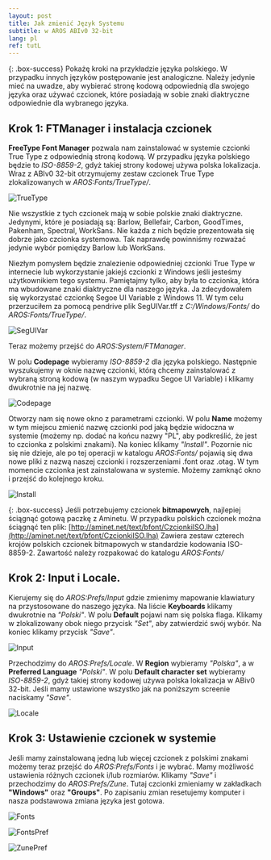 ```yaml
---
layout: post
title: Jak zmienić Język Systemu
subtitle: w AROS ABIv0 32-bit
lang: pl
ref: tutL
---
```


{: .box-success}
Pokażę kroki na przykładzie języka polskiego. W przypadku innych języków postępowanie jest analogiczne. Należy jedynie mieć na uwadze, aby wybierać stronę kodową odpowiednią dla swojego języka oraz używać czcionek, które posiadają w sobie znaki diaktryczne odpowiednie dla wybranego języka.

## Krok 1: FTManager i instalacja czcionek

**FreeType Font Manager** pozwala nam zainstalować w systemie czcionki True Type z odpowiednią stroną kodową. W przypadku języka polskiego będzie to *ISO-8859-2*, gdyż takiej strony kodowej używa polska lokalizacja. Wraz z ABIv0 32-bit otrzymujemy zestaw czcionek True Type zlokalizowanych w *AROS:Fonts/TrueType/*.

![TrueType](/assets/img/lang3.jpg)

Nie wszystkie z tych czcionek mają w sobie polskie znaki diaktryczne. Jedynymi, które je posiadają są: Barlow, Bellefair, Carbon, GoodTimes, Pakenham, Spectral, WorkSans. Nie każda z nich będzie prezentowała się dobrze jako czcionka systemowa. Tak naprawdę powinniśmy rozważać jedynie wybór pomiędzy Barlow lub WorkSans.

Niezłym pomysłem będzie znalezienie odpowiedniej czcionki True Type w internecie lub wykorzystanie jakiejś czcionki z Windows jeśli jesteśmy użytkownikiem tego systemu. Pamiętajmy tylko, aby była to czcionka, która ma wbudowane znaki diaktryczne dla naszego języka. Ja zdecydowałem się wykorzystać czcionkę Segoe UI Variable z Windows 11. W tym celu przerzuciłem za pomocą pendrive plik SegUIVar.tff z *C:/Windows/Fonts/* do *AROS:Fonts/TrueType/*.

![SegUIVar](/assets/img/lang4.jpg)

Teraz możemy przejść do *AROS:System/FTManager*.

W polu **Codepage** wybieramy *ISO-8859-2* dla języka polskiego. Następnie wyszukujemy w oknie nazwę czcionki, którą chcemy zainstalować z wybraną stroną kodową (w naszym wypadku Segoe UI Variable) i klikamy dwukrotnie na jej nazwę.

![Codepage](/assets/img/lang5.jpg)

Otworzy nam się nowe okno z parametrami czcionki. W polu **Name** możemy w tym miejscu zmienić nazwę czcionki pod jaką będzie widoczna w systemie (możemy np. dodać na końcu nazwy "PL", aby podkreślić, że jest to czcionka z polskimi znakami). Na koniec klikamy *"Install"*. Pozornie nic się nie dzieje, ale po tej operacji w katalogu *AROS:Fonts/* pojawią się dwa nowe pliki z nazwą naszej czcionki i rozszerzeniami .font oraz .otag. W tym momencie czcionka jest zainstalowana w systemie. Możemy zamknąć okno i przejść do kolejnego kroku. 

![Install](/assets/img/lang6.jpg)

{: .box-success}
Jeśli potrzebujemy czcionek **bitmapowych**, najlepiej ściągnąć gotową paczkę z Aminetu. W przypadku polskich czcionek można ściągnąć ten plik:
[http://aminet.net/text/bfont/CzcionkiISO.lha](http://aminet.net/text/bfont/CzcionkiISO.lha)
Zawiera zestaw czterech krojów polskich czcionek bitmapowych w standardzie kodowania ISO-8859-2. Zawartość należy rozpakować do katalogu *AROS:Fonts/*

## Krok 2: Input i Locale.

Kierujemy się do *AROS:Prefs/Input* gdzie zmienimy mapowanie klawiatury na przystosowane do naszego języka. Na liście **Keyboards** klikamy dwukrotnie na *"Polski"*. W polu **Default** pojawi nam się polska flaga. Klikamy w zlokalizowany obok niego przycisk *"Set"*, aby zatwierdzić swój wybór. Na koniec klikamy przycisk *"Save"*.

![Input](/assets/img/lang1.jpg)

Przechodzimy do *AROS:Prefs/Locale*. W **Region** wybieramy *"Polska"*, a w **Preferred Language** *"Polski"*. W polu **Default character set** wybieramy *ISO-8859-2*, gdyż takiej strony kodowej używa polska lokalizacja w ABiv0 32-bit. Jeśli mamy ustawione wszystko jak na poniższym screenie naciskamy *"Save"*.

![Locale](/assets/img/lang2.jpg)

## Krok 3: Ustawienie czcionek w systemie

Jeśli mamy zainstalowaną jedną lub więcej czcionek z polskimi znakami możemy teraz przejść do *AROS:Prefs/Fonts* i je wybrać. Mamy możliwość ustawienia różnych czcionek i/lub rozmiarów. Klikamy *"Save"* i przechodzimy do *AROS:Prefs/Zune*. Tutaj czcionki zmieniamy w zakładkach **"Windows"** oraz **"Groups"**. Po zapisaniu zmian resetujemy komputer i nasza podstawowa zmiana języka jest gotowa.

![Fonts](/assets/img/lang7.jpg)

![FontsPref](/assets/img/lang8.jpg)

![ZunePref](/assets/img/lang9.jpg)
